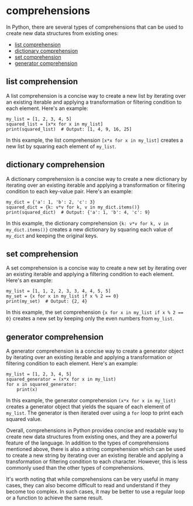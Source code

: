# comprehensions <!-- omit in toc -->

In Python, there are several types of comprehensions that can be used to create new data structures from existing ones:

- [list comprehension](#list-comprehension)
- [dictionary comprehension](#dictionary-comprehension)
- [set comprehension](#set-comprehension)
- [generator comprehension](#generator-comprehension)


## list comprehension

A list comprehension is a concise way to create a new list by iterating over an existing iterable and applying a transformation or filtering condition to each element. Here's an example:

```
my_list = [1, 2, 3, 4, 5]
squared_list = [x*x for x in my_list]
print(squared_list)  # Output: [1, 4, 9, 16, 25]
```

In this example, the list comprehension `[x*x for x in my_list]` creates a new list by squaring each element of `my_list`.

## dictionary comprehension

A dictionary comprehension is a concise way to create a new dictionary by iterating over an existing iterable and applying a transformation or filtering condition to each key-value pair. Here's an example:

```
my_dict = {'a': 1, 'b': 2, 'c': 3}
squared_dict = {k: v*v for k, v in my_dict.items()}
print(squared_dict)  # Output: {'a': 1, 'b': 4, 'c': 9}
```

In this example, the dictionary comprehension `{k: v*v for k, v in my_dict.items()}` creates a new dictionary by squaring each value of `my_dict` and keeping the original keys.

## set comprehension

A set comprehension is a concise way to create a new set by iterating over an existing iterable and applying a filtering condition to each element. Here's an example:

```
my_list = [1, 1, 2, 2, 3, 3, 4, 4, 5, 5]
my_set = {x for x in my_list if x % 2 == 0}
print(my_set)  # Output: {2, 4}
```

In this example, the set comprehension `{x for x in my_list if x % 2 == 0}` creates a new set by keeping only the even numbers from `my_list`.

## generator comprehension

A generator comprehension is a concise way to create a generator object by iterating over an existing iterable and applying a transformation or filtering condition to each element. Here's an example:

```
my_list = [1, 2, 3, 4, 5]
squared_generator = (x*x for x in my_list)
for x in squared_generator:
    print(x)
```

In this example, the generator comprehension `(x*x for x in my_list)` creates a generator object that yields the square of each element of `my_list`. The generator is then iterated over using a `for` loop to print each squared value.

Overall, comprehensions in Python providea concise and readable way to create new data structures from existing ones, and they are a powerful feature of the language. In addition to the types of comprehensions mentioned above, there is also a string comprehension which can be used to create a new string by iterating over an existing iterable and applying a transformation or filtering condition to each character. However, this is less commonly used than the other types of comprehensions.

It's worth noting that while comprehensions can be very useful in many cases, they can also become difficult to read and understand if they become too complex. In such cases, it may be better to use a regular loop or a function to achieve the same result.